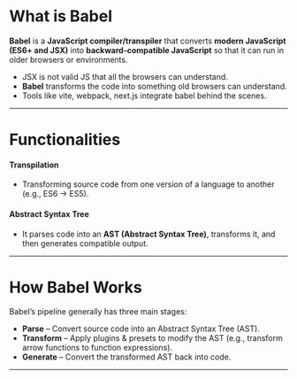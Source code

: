 # What is Babel
**Babel** is a **JavaScript compiler/transpiler** that converts **modern JavaScript (ES6+ and JSX)** into **backward-compatible JavaScript** so that it can run in older browsers or environments.

- JSX is not valid JS that all the browsers can understand.
- **Babel** transforms the code into something old browsers can understand.
- Tools like vite, webpack, next.js integrate babel behind the scenes.

---
# Functionalities
#### Transpilation
- Transforming source code from one version of a language to another (e.g., ES6 → ES5).

#### Abstract Syntax Tree
- It parses code into an **AST (Abstract Syntax Tree)**, transforms it, and then generates compatible output.

---
# How Babel Works
Babel’s pipeline generally has three main stages:  
- **Parse** – Convert source code into an Abstract Syntax Tree (AST).  
- **Transform** – Apply plugins & presets to modify the AST (e.g., transform arrow functions to function expressions).  
- **Generate** – Convert the transformed AST back into code.

---
